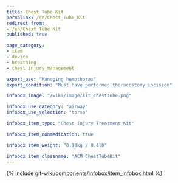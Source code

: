 ```yaml
---
title: Chest Tube Kit
permalink: /en/Chest_Tube_Kit
redirect_from:
- /en/Chest Tube Kit
published: true

page_category:
- item
- device
- breathing
- chest_injury_management

export_use: "Managing hemothorax"
export_condition: "Must have performed thoracostomy incision"

infobox_image: "/wiki/image/kit_chesttube.png"

infobox_use_category: "airway"
infobox_use_selection: "torso"

infobox_item_type: "Chest Injury Treatment Kit"

infobox_item_nonmedication: true

infobox_item_weight: "0.18kg / 0.4lb"

infobox_item_classname: "ACM_ChestTubeKit"
---
```


{% include git-wiki/components/infobox/item_infobox.html %}